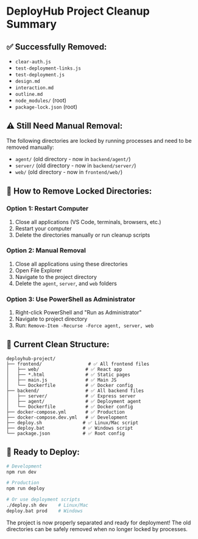 # DeployHub Project Cleanup Summary

## ✅ Successfully Removed:
- `clear-auth.js`
- `test-deployment-links.js` 
- `test-deployment.js`
- `design.md`
- `interaction.md`
- `outline.md`
- `node_modules/` (root)
- `package-lock.json` (root)

## ⚠️ Still Need Manual Removal:
The following directories are locked by running processes and need to be removed manually:

- `agent/` (old directory - now in `backend/agent/`)
- `server/` (old directory - now in `backend/server/`)
- `web/` (old directory - now in `frontend/web/`)

## 🔧 How to Remove Locked Directories:

### Option 1: Restart Computer
1. Close all applications (VS Code, terminals, browsers, etc.)
2. Restart your computer
3. Delete the directories manually or run cleanup scripts

### Option 2: Manual Removal
1. Close all applications using these directories
2. Open File Explorer
3. Navigate to the project directory
4. Delete the `agent`, `server`, and `web` folders

### Option 3: Use PowerShell as Administrator
1. Right-click PowerShell and "Run as Administrator"
2. Navigate to project directory
3. Run: `Remove-Item -Recurse -Force agent, server, web`

## 🎯 Current Clean Structure:
```
deployhub-project/
├── frontend/                 # ✅ All frontend files
│   ├── web/                 # ✅ React app
│   ├── *.html               # ✅ Static pages
│   ├── main.js              # ✅ Main JS
│   └── Dockerfile           # ✅ Docker config
├── backend/                 # ✅ All backend files
│   ├── server/              # ✅ Express server
│   ├── agent/               # ✅ Deployment agent
│   └── Dockerfile           # ✅ Docker config
├── docker-compose.yml       # ✅ Production
├── docker-compose.dev.yml   # ✅ Development
├── deploy.sh               # ✅ Linux/Mac script
├── deploy.bat              # ✅ Windows script
└── package.json            # ✅ Root config
```

## 🚀 Ready to Deploy:
```bash
# Development
npm run dev

# Production
npm run deploy

# Or use deployment scripts
./deploy.sh dev    # Linux/Mac
deploy.bat prod    # Windows
```

The project is now properly separated and ready for deployment! The old directories can be safely removed when no longer locked by processes.

